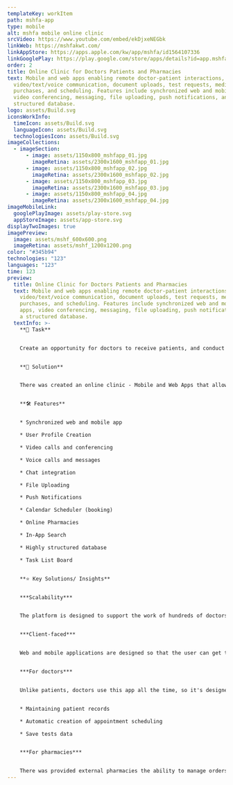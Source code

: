 ```yaml
---
templateKey: workItem
path: mshfa-app
type: mobile
alt: mshfa mobile online clinic
srcVideo: https://www.youtube.com/embed/ekDjxeNEGbk
linkWeb: https://mshfakwt.com/
linkAppStore: https://apps.apple.com/kw/app/mshfa/id1564107336
linkGooglePlay: https://play.google.com/store/apps/details?id=app.mshfa.mshfa
order: 2
title: Online Clinic for Doctors Patients and Pharmacies
text: Mobile and web apps enabling remote doctor-patient interactions, including
  video/text/voice communication, document uploads, test requests, medication
  purchases, and scheduling. Features include synchronized web and mobile apps,
  video conferencing, messaging, file uploading, push notifications, and a
  structured database.
logo: assets/Build.svg
iconsWorkInfo:
  timeIcon: assets/Build.svg
  languageIcon: assets/Build.svg
  technologiesIcon: assets/Build.svg
imageCollections:
  - imageSection:
      - image: assets/1150x800_mshfapp_01.jpg
        imageRetina: assets/2300x1600_mshfapp_01.jpg
      - image: assets/1150x800_mshfapp_02.jpg
        imageRetina: assets/2300x1600_mshfapp_02.jpg
      - image: assets/1150x800_mshfapp_03.jpg
        imageRetina: assets/2300x1600_mshfapp_03.jpg
      - image: assets/1150x800_mshfapp_04.jpg
        imageRetina: assets/2300x1600_mshfapp_04.jpg
imageMobileLink:
  googlePlayImage: assets/play-store.svg
  appStoreImage: assets/app-store.svg
displayTwoImages: true
imagePreview:
  image: assets/mshf_600x600.png
  imageRetina: assets/mshf_1200x1200.png
color: "#345b94"
technologies: "123"
languages: "123"
time: 123
preview:
  title: Online Clinic for Doctors Patients and Pharmacies
  text: Mobile and web apps enabling remote doctor-patient interactions, including
    video/text/voice communication, document uploads, test requests, medication
    purchases, and scheduling. Features include synchronized web and mobile
    apps, video conferencing, messaging, file uploading, push notifications, and
    a structured database.
  textInfo: >-
    **📝 Task** 


    Сreate an opportunity for doctors to receive patients, and conduct examinations and diagnostics online. Our scope of work includes the front-end part of WEB and the development of MOBILE apps. 


    **🎯 Solution** 


    There was created an online clinic - Mobile and Web Apps that allow patients and doctors to interact using the web portal and the app via video/text/voice communication. Patients can upload docs, request tests, buy medicaments, chat with doctors, plan and conduct video calls to show body parts for examination, and discuss further treatment. 


    **🛠 Features** 


    * Synchronized web and mobile app 

    * User Profile Creation 

    * Video calls and conferencing 

    * Voice calls and messages 

    * Chat integration 

    * File Uploading 

    * Push Notifications

    * Calendar Scheduler (booking) 

    * Online Pharmacies 

    * In-App Search 

    * Highly structured database

    * Task List Board 


    **⭐ Key Solutions/ Insights** 


    ***Scalability*** 


    The platform is designed to support the work of hundreds of doctors and can be used by different clinics and doctors, regardless of specialization 


    ***Client-faced*** 


    Web and mobile applications are designed so that the user can get the maximum possible number of services without leaving home. Tests requesting, consultation, ordering medicines - all these functions are easy and quick to use at any time. 


    ***For doctors*** 


    Unlike patients, doctors use this app all the time, so it's designed for their needs: 


    * Maintaining patient records 

    * Automatic creation of appointment scheduling 

    * Save tests data 


    ***For pharmacies*** 


    There was provided external pharmacies the ability to manage orders received from Patients via the app.
---
```

